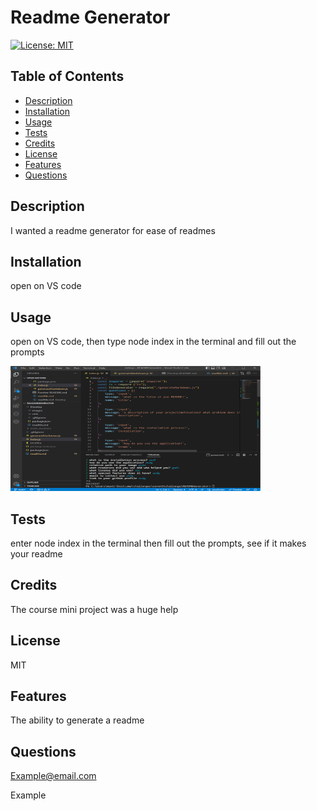 # Readme Generator
  [![License: MIT](https://img.shields.io/badge/License-MIT-yellow.svg)](https://opensource.org/licenses/MIT)
  ## Table of Contents
  - [Description](#Description)
  - [Installation](#Installation)
  - [Usage](#Usage)
  - [Tests](#Tests)
  - [Credits](#Credits)
  - [License](#License)
  - [Features](#Features)
  - [Questions](#Questions)

  ## Description
  I wanted a readme generator for ease of readmes

  ## Installation
  open on VS code

  ## Usage
  open on VS code, then type node index in the terminal and fill out the prompts

  <img src="./Develop\images\Screenshot (12).png" alt="readme generator" width="400" height="200"/>

  ## Tests
  enter node index in the terminal then fill out the prompts, see if it makes your readme

  ## Credits
  The course mini project was a huge help 

  ## License
  MIT

  ## Features
  The ability to generate a readme

  ## Questions
  Example@email.com
  
  Example
